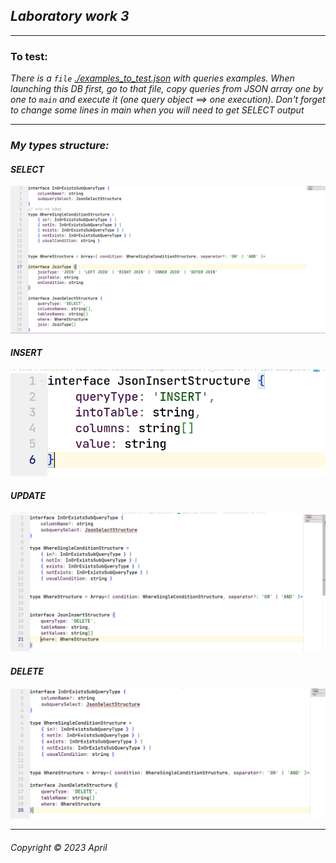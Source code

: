 ## _Laboratory work 3_
___   
### To test:  
_There is a `file` [./examples_to_test.json](examples_to_test.json) with queries examples. When launching this DB first, go to that file, copy queries from JSON array one by one to `main` and execute it (one query object ==> one execution). Don't forget to change some lines in main when you will need to get SELECT output_
___
### _My types structure:_  

#### _SELECT_  
![](./types-descriptions/select-type-structure.PNG)  


#### _INSERT_  
![](./types-descriptions/insert-type-structure.PNG)  

#### _UPDATE_  
![](./types-descriptions/update-type-structure.PNG)  

#### _DELETE_  
![](./types-descriptions/delete-type-structure.PNG)  



___
###### Copyright © 2023 April